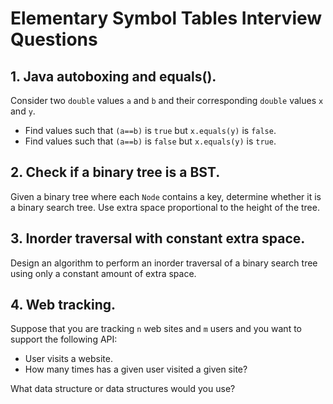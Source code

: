 # Elementary Symbol Tables Interview Questions

## 1. Java autoboxing and equals().
Consider two `double` values `a` and `b` and their corresponding `double` values `x` and `y`.

* Find values such that `(a==b)` is `true` but `x.equals(y)` is `false`.
* Find values such that `(a==b)` is `false` but `x.equals(y)` is `true`.

## 2. Check if a binary tree is a BST.
Given a binary tree where each `Node` contains a key, determine whether it is a binary search tree. Use extra space proportional to the height of the tree.

## 3. Inorder traversal with constant extra space.
Design an algorithm to perform an inorder traversal of a binary search tree using only a constant amount of extra space.

## 4. Web tracking.
Suppose that you are tracking `n` web sites and `m` users and you want to support the following API:

* User visits a website.
* How many times has a given user visited a given site?


What data structure or data structures would you use?
